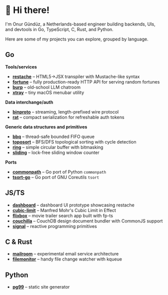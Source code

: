 # 👋 Hi there!

I'm Onur Gündüz, a Netherlands-based engineer building backends, UIs, and devtools in Go, TypeScript, C, Rust, and Python.

Here are some of my projects you can explore, grouped by language.

## Go

**Tools/services**

* [**restache**](https://github.com/tetsuo/restache) – HTML5→JSX transpiler with Mustache-like syntax
* [**fortune**](https://github.com/tetsuo/fortune) – fully production-ready HTTP API for serving random fortunes
* [**burp**](https://github.com/tetsuo/burp) – old-school LLM chatroom
* [**xtray**](https://github.com/tetsuo/xtray) – tiny macOS menubar utility

**Data interchange/auth**

* [**binproto**](https://github.com/tetsuo/binproto) – streaming, length-prefixed wire protocol
* [**rat**](https://github.com/tetsuo/rat) – compact serialization for refreshable auth tokens

**Generic data structures and primitives**

* [**bbq**](https://github.com/tetsuo/bbq) – thread-safe bounded FIFO queue
* [**toposort**](https://github.com/tetsuo/toposort) – BFS/DFS topological sorting with cycle detection
* [**ring**](https://github.com/tetsuo/ring) – simple circular buffer with bitmasking
* [**sliding**](https://github.com/tetsuo/sliding) – lock-free sliding window counter

**Ports**

* [**commonpath**](https://github.com/tetsuo/commonpath) – Go port of Python `commonpath`
* [**tsort-go**](https://github.com/tetsuo/tsort-go) – Go port of GNU Coreutils `tsort`

## JS/TS

* [**dashboard**](https://github.com/tetsuo/dashboard) – dashboard UI prototype showcasing restache
* [**cubic-limit**](https://github.com/tetsuo/cubic-limit) – Manfred Mohr's Cubic Limit in Effect
* [**flixbox**](https://github.com/tetsuo/flixbox) – movie trailer search app built with fp-ts
* [**couchilla**](https://github.com/tetsuo/couchilla) – CouchDB design document bundler with CommonJS support
* [**signal**](https://github.com/tetsuo/signal) – reactive programming primitives

## C & Rust

* [**mailroom**](https://github.com/tetsuo/mailroom) – experimental email service architecture
* [**filemonitor**](https://github.com/tetsuo/filemonitor-kq) – handy file change watcher with kqueue

## Python

* [**pg99**](https://github.com/tetsuo/pg99) – static site generator

<!--
**tetsuo/tetsuo** is a ✨ _special_ ✨ repository because its `README.md` (this file) appears on your GitHub profile.

Here are some ideas to get you started:

- 🔭 I’m currently working on ...
- 🌱 I’m currently learning ...
- 👯 I’m looking to collaborate on ...
- 🤔 I’m looking for help with ...
- 💬 Ask me about ...
- 📫 How to reach me: ...
- 😄 Pronouns: ...
- ⚡ Fun fact: ...
-->
